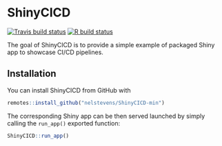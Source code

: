 
# ShinyCICD

<!-- badges: start -->
[![Travis build status](https://travis-ci.com/nelstevens/ShinyCICD-min.svg?branch=master)](https://travis-ci.com/nelstevens/ShinyCICD-min)
[![R build status](https://github.com/nelstevens/ShinyCICD-min/workflows/CI-CD/badge.svg)](https://github.com/nelstevens/ShinyCICD-min/actions)
<!-- badges: end -->

The goal of ShinyCICD is to provide a simple example of packaged Shiny app to showcase CI/CD pipelines.

## Installation

You can install ShinyCICD from GitHub with

``` r
remotes::install_github("nelstevens/ShinyCICD-min")
```

The corresponding Shiny app can be then served launched by simply calling the `run_app()` exported function:

``` r
ShinyCICD::run_app()
```
